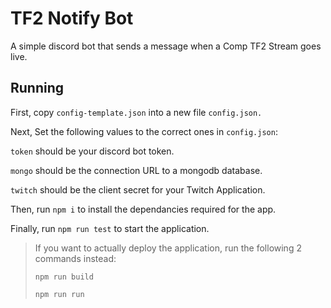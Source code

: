 # TF2 Notify Bot
A simple discord bot that sends a message when a Comp TF2 Stream goes live.

## Running
First, copy `config-template.json` into a new file `config.json.`

Next, Set the following values to the correct ones in `config.json`:

`token` should be your discord bot token.

`mongo` should be the connection URL to a mongodb database.

`twitch` should be the client secret for your Twitch Application.

Then, run `npm i` to install the dependancies required for the app.

Finally, run `npm run test` to start the application.

> If you want to actually deploy the application, run the following 2 commands instead:
> 
> `npm run build`
> 
> `npm run run`
